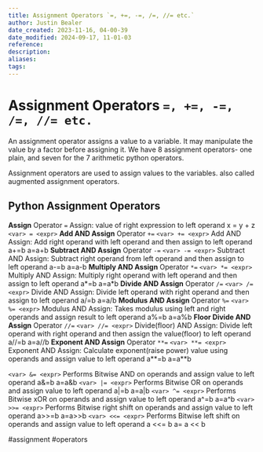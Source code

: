 ```yaml
---
title: Assignment Operators `=, +=, -=, /=, //= etc.`
author: Justin Bealer
date_created: 2023-11-16, 04-00-39
date_modified: 2024-09-17, 11-01-03
reference: 
description: 
aliases: 
tags: 
---
```

# Assignment Operators `=, +=, -=, /=, //= etc.`

An assignment operator assigns a value to a variable.
It may manipulate the value by a factor before assigning it.
We have 8 assignment operators- one plain, and seven for the 7 arithmetic python operators.

Assignment operators are used to assign values to the variables.
also called augmented assignment operators.

## Python Assignment Operators

**Assign** Operator `=`
Assign: value of right expression to left operand	x = y + z
`<var> = <expr>`
**Add AND Assign** Operator `+=`
`<var> += <expr>`
Add AND Assign: Add right operand with left operand and then assign to left operand	a+=b     a=a+b
**Subtract AND Assign** Operator `-=`
`<var> -= <expr>`
Subtract AND Assign: Subtract right operand from left operand and then assign to left operand	a-=b       a=a-b
**Multiply AND Assign** Operator `*=`
`<var> *= <expr>`
Multiply AND Assign: Multiply right operand with left operand and then assign to left operand	a*=b       a=a*b
**Divide AND Assign** Operator `/=`
`<var> /= <expr>`
Divide AND Assign: Divide left operand with right operand and then assign to left operand	a/=b         a=a/b
**Modulus AND Assign** Operator `%=`
`<var> %= <expr>`
Modulus AND Assign: Takes modulus using left and right operands and assign result to left operand	a%=b   a=a%b
**Floor Divide AND Assign** Operator `//=`
`<var> //= <expr>`
Divide(floor) AND Assign: Divide left operand with right operand and then assign the value(floor) to left operand	a//=b       a=a//b
**Exponent AND Assign** Operator `**=`
`<var> **= <expr>`
Exponent AND Assign: Calculate exponent(raise power) value using operands and assign value to left operand	a**=b     a=a**b

`<var> &= <expr>`
Performs Bitwise AND on operands and assign value to left operand	a&=b     a=a&b
`<var> |= <expr>`
Performs Bitwise OR on operands and assign value to left operand	a|=b         a=a|b
`<var> ^= <expr>`
Performs Bitwise xOR on operands and assign value to left operand	a^=b       a=a^b
`<var> >>= <expr>`
Performs Bitwise right shift on operands and assign value to left operand	a>>=b     a=a>>b
`<var> <<= <expr>`
Performs Bitwise left shift on operands and assign value to left operand	a <<= b                    a= a << b

  #assignment #operators
